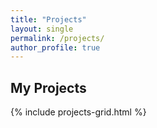 ```yaml
---
title: "Projects"
layout: single
permalink: /projects/
author_profile: true
---
```


## My Projects

{% include projects-grid.html %}

